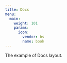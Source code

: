 ```yaml
---
title: Docs
menu:
  main:
    weight: 101
    params:
      icon:
        vendor: bs
        name: book
---
```


The example of Docs layout.
